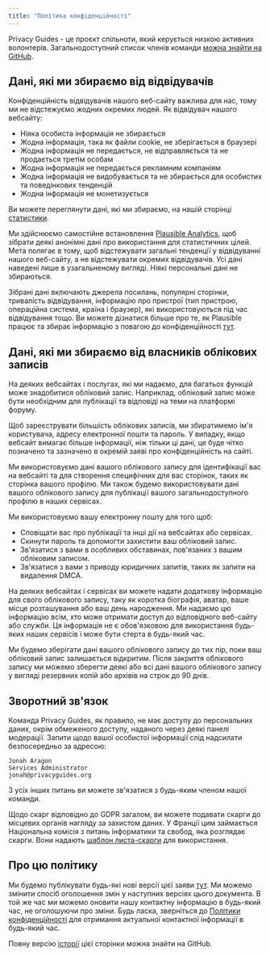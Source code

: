 ```yaml
---
title: "Політика конфіденційності"
---
```


Privacy Guides - це проєкт спільноти, який керується низкою активних волонтерів. Загальнодоступний список членів команди [можна знайти на GitHub](https://github.com/orgs/privacyguides/people).

## Дані, які ми збираємо від відвідувачів

Конфіденційність відвідувачів нашого веб-сайту важлива для нас, тому ми не відстежуємо жодних окремих людей. Як відвідувач нашого вебсайту:

- Ніяка особиста інформація не збирається
- Жодна інформація, така як файли cookie, не зберігається в браузері
- Жодна інформація не передається, не відправляється та не продається третім особам
- Жодна інформація не передається рекламним компаніям
- Жодна інформація не видобувається та не збирається для особистих та поведінкових тенденцій
- Жодна інформація не монетизується

Ви можете переглянути дані, які ми збираємо, на нашій сторінці [статистики](statistics.md).

Ми здійснюємо самостійне встановлення [Plausible Analytics](https://plausible.io), щоб зібрати деякі анонімні дані про використання для статистичних цілей. Мета полягає в тому, щоб відстежувати загальні тенденції у відвідуванні нашого веб-сайту, а не відстежувати окремих відвідувачів. Усі дані наведені лише в узагальненому вигляді. Ніякі персональні дані не збираються.

Зібрані дані включають джерела посилань, популярні сторінки, тривалість відвідування, інформацію про пристрої (тип пристрою, операційна система, країна і браузер), які використовуються під час відвідування тощо. Ви можете дізнатися більше про те, як Plausible працює та збирає інформацію з повагою до конфіденційності [тут](https://plausible.io/data-policy).

## Дані, які ми збираємо від власників облікових записів

На деяких вебсайтах і послугах, які ми надаємо, для багатьох функцій може знадобитися обліковий запис. Наприклад, обліковий запис може бути необхідним для публікації та відповіді на теми на платформі форуму.

Щоб зареєструвати більшість облікових записів, ми збиратимемо ім'я користувача, адресу електронної пошти та пароль. У випадку, якщо вебсайт вимагає більше інформації, ніж тільки ці дані, це буде чітко позначено та зазначено в окремій заяві про конфіденційність на сайті.

Ми використовуємо дані вашого облікового запису для ідентифікації вас на вебсайті та для створення специфічних для вас сторінок, таких як сторінка вашого профілю. Ми також будемо використовувати дані вашого облікового запису для публікації вашого загальнодоступного профілю в наших сервісах.

Ми використовуємо вашу електронну пошту для того щоб:

- Сповіщати вас про публікації та інші дії на вебсайтах або сервісах.
- Скинути пароль та допомогти захистити ваш обліковий запис.
- Зв'язатися з вами в особливих обставинах, пов'язаних з вашим обліковим записом.
- Зв'язатися з вами з приводу юридичних запитів, таких як запити на видалення DMCA.

На деяких вебсайтах і сервісах ви можете надати додаткову інформацію для свого облікового запису, таку як коротка біографія, аватар, ваше місце розташування або ваш день народження. Ми надаємо цю інформацію всім, хто може отримати доступ до відповідного веб-сайту або служби. Ця інформація не є обов'язковою для використання будь-яких наших сервісів і може бути стерта в будь-який час.

Ми будемо зберігати дані вашого облікового запису до тих пір, поки ваш обліковий запис залишається відкритим. Після закриття облікового запису ми можемо зберегти деякі або всі дані вашого облікового запису у вигляді резервних копій або архівів на строк до 90 днів.

## Зворотний зв'язок

Команда Privacy Guides, як правило, не має доступу до персональних даних, окрім обмеженого доступу, наданого через деякі панелі модерації. Запити щодо вашої особистої інформації слід надсилати безпосередньо за адресою:

```text
Jonah Aragon
Services Administrator
jonah@privacyguides.org
```

З усіх інших питань ви можете зв'язатися з будь-яким членом нашої команди.

Щодо скарг відповідно до GDPR загалом, ви можете подавати скарги до місцевих органів нагляду за захистом даних. У Франції цим займається Національна комісія з питань інформатики та свобод, яка розглядає скарги. Вони надають [шаблон листа-скарги](https://www.cnil.fr/en/plaintes) для використання.

## Про цю політику

Ми будемо публікувати будь-які нові версії цієї заяви [тут](privacy-policy.md). Ми можемо змінити спосіб оголошення змін у наступних версіях цього документа. В той же час ми можемо оновити нашу контактну інформацію в будь-який час, не оголошуючи про зміни. Будь ласка, зверніться до [Політики конфіденційності](privacy-policy.md) для отримання актуальної контактної інформації в будь-який час.

Повну версію [історії](https://github.com/privacyguides/privacyguides.org/commits/main/docs/about/privacy-policy.md) цієї сторінки можна знайти на GitHub.
